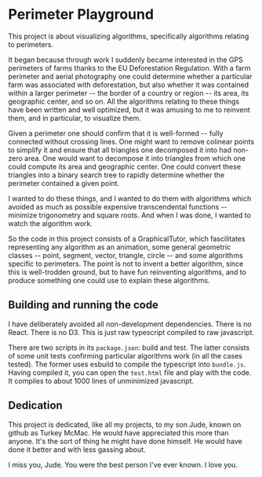 # Perimeter Playground

This project is about visualizing algorithms, specifically algorithms relating to perimeters.

It began because through work I suddenly became interested in the GPS perimeters of farms thanks to the EU Deforestation
Regulation. With a farm perimeter and aerial photography one could determine whether a particular farm was associated with
deforestation, but also whether it was contained within a larger perimeter -- the border of a country or region -- its
area, its geographic center, and so on. All the algorithms relating to these things have been written and well optimized,
but it was amusing to me to reinvent them, and in particular, to visualize them.

Given a perimeter one should confirm that it is well-formed -- fully connected without crossing lines. One might want to
remove colinear points to simplify it and ensure that all triangles one decomposed it into had non-zero area. One would want
to decompose it into triangles from which one could compute its area and geographic center. One could convert these triangles
into a binary search tree to rapidly determine whether the perimeter contained a given point.

I wanted to do these things, and I wanted to do them with algorithms which avoided as much as possible expensive transcendental
functions -- minimize trigonometry and square roots. And when I was done, I wanted to watch the algorithm work.

So the code in this project consists of a GraphicalTutor, which fascilitates representing any algorithm as an animation, some
general geometric classes -- point, segment, vector, triangle, circle -- and some algorithms specific to perimeters. The point
is not to invent a better algorithm, since this is well-trodden ground, but to have fun reinventing algorithms, and to produce
something one could use to explain these algorithms.

## Building and running the code

I have deliberately avoided all non-development dependencies. There is no React. There is no D3. This is just raw typescript
compiled to raw javascript.

There are two scripts in its `package.json`: build and test. The latter consists of some unit tests confirming particular
algorithms work (in all the cases tested). The former uses esbuild to compile the typescript into `bundle.js`. Having compiled
it, you can open the `test.html` file and play with the code. It compiles to about 1000 lines of unminimized javascript.

## Dedication

This project is dedicated, like all my projects, to my son Jude, known on github as Turkey McMac. He would have appreciated this
more than anyone. It's the sort of thing he might have done himself. He would have done it better and with less gassing about.

I miss you, Jude. You were the best person I've ever known. I love you.
